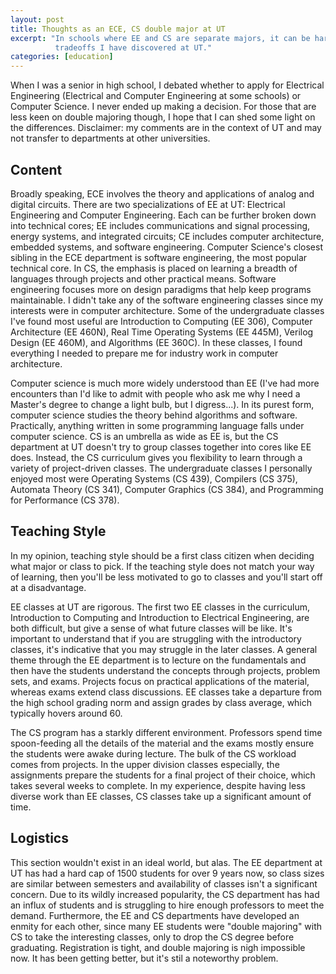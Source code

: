 ```yaml
---
layout: post
title: Thoughts as an ECE, CS double major at UT
excerpt: "In schools where EE and CS are separate majors, it can be hard to decide which is best. I discuss some of the
          tradeoffs I have discovered at UT."
categories: [education]
---
```


When I was a senior in high school, I debated whether to apply for Electrical Engineering (Electrical and Computer
Engineering at some schools) or Computer Science. I never ended up making a decision. For those that are less keen on
double majoring though, I hope that I can shed some light on the differences. Disclaimer: my comments are in the context
of UT and may not transfer to departments at other universities.

## Content
Broadly speaking, ECE involves the theory and applications of analog and digital circuits. There are two specializations
of EE at UT: Electrical Engineering and Computer Engineering. Each can be further broken down into technical
cores; EE includes communications and signal processing, energy systems, and integrated circuits; CE includes computer
architecture, embedded systems, and software engineering. Computer Science's closest sibling in the ECE department
is software engineering, the most popular technical core. In CS, the emphasis is placed on learning a breadth of
languages through projects and other practical means. Software engineering focuses more on design paradigms that help
keep programs maintainable. I didn't take any of the software engineering classes since my interests were in computer
architecture. Some of the undergraduate classes I've found most useful are Introduction to Computing (EE 306), Computer
Architecture (EE 460N), Real Time Operating Systems (EE 445M), Verilog Design (EE 460M), and Algorithms (EE 360C). In
these classes, I found everything I needed to prepare me for industry work in computer architecture.

Computer science is much more widely understood than EE (I've had more encounters than I'd like to admit with people
who ask me why I need a Master's degree to change a light bulb, but I digress...). In its purest form, computer science
studies the theory behind algorithms and software. Practically, anything written in some programming language falls
under computer science. CS is an umbrella as wide as EE is, but the CS department at UT doesn't try to group classes
together into cores like EE does. Instead, the CS curriculum gives you flexibility to learn through a variety of
project-driven classes. The undergraduate classes I personally enjoyed most were Operating Systems (CS 439), Compilers
(CS 375), Automata Theory (CS 341), Computer Graphics (CS 384), and Programming for Performance (CS 378).

## Teaching Style
In my opinion, teaching style should be a first class citizen when deciding what major or class to pick. If the teaching
style does not match your way of learning, then you'll be less motivated to go to classes and you'll start off at a
disadvantage.

EE classes at UT are rigorous. The first two EE classes in the curriculum, Introduction to Computing and Introduction to
Electrical Engineering, are both difficult, but give a sense of what future classes will be like. It's important to
understand that if you are struggling with the introductory classes, it's indicative that you may struggle in the later
classes. A general theme through the EE department is to lecture on the fundamentals and then have the students
understand the concepts through projects, problem sets, and exams. Projects focus on practical applications of the
material, whereas exams extend class discussions. EE classes take a departure from the high school grading norm and
assign grades by class average, which typically hovers around 60.

The CS program has a starkly different environment. Professors spend time spoon-feeding all the details of the material
and the exams mostly ensure the students were awake during lecture. The bulk of the CS workload comes from projects. In
the upper division classes especially, the assignments prepare the students for a final project of their choice, which
takes several weeks to complete. In my experience, despite having less diverse work than EE classes, CS classes take up
a significant amount of time.

## Logistics
This section wouldn't exist in an ideal world, but alas. The EE department at UT has had a hard cap of 1500 students for
over 9 years now, so class sizes are similar between semesters and availability of classes isn't a significant concern.
Due to its wildly increased popularity, the CS department has had an influx of students and is struggling to hire enough
professors to meet the demand. Furthermore, the EE and CS departments have developed an enmity for each other, since
many EE students were "double majoring" with CS to take the interesting classes, only to drop the CS degree before
graduating. Registration is tight, and double majoring is nigh impossible now. It has been getting better, but it's stil
a noteworthy problem.
